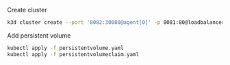 Create cluster
```bash
k3d cluster create --port '8082:30080@agent[0]' -p 8081:80@loadbalancer --agents 2
```

Add persistent volume
```bash
kubectl apply -f persistentvolume.yaml
kubectl apply -f persistentvolumeclaim.yaml
```
